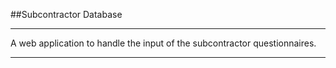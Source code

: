 ##Subcontractor Database
___

A web application to handle the input of the subcontractor questionnaires.

___